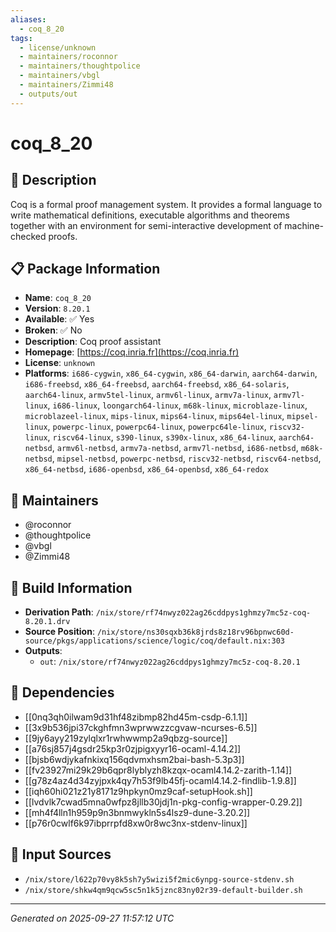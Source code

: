 ```yaml
---
aliases:
  - coq_8_20
tags:
  - license/unknown
  - maintainers/roconnor
  - maintainers/thoughtpolice
  - maintainers/vbgl
  - maintainers/Zimmi48
  - outputs/out
---
```


# coq_8_20

## 📝 Description

Coq is a formal proof management system.  It provides a formal language
to write mathematical definitions, executable algorithms and theorems
together with an environment for semi-interactive development of
machine-checked proofs.


## 📋 Package Information

- **Name**: `coq_8_20`
- **Version**: `8.20.1`
- **Available**: ✅ Yes
- **Broken**: ✅ No
- **Description**: Coq proof assistant
- **Homepage**: [https://coq.inria.fr](https://coq.inria.fr)
- **License**: `unknown`
- **Platforms**: `i686-cygwin`, `x86_64-cygwin`, `x86_64-darwin`, `aarch64-darwin`, `i686-freebsd`, `x86_64-freebsd`, `aarch64-freebsd`, `x86_64-solaris`, `aarch64-linux`, `armv5tel-linux`, `armv6l-linux`, `armv7a-linux`, `armv7l-linux`, `i686-linux`, `loongarch64-linux`, `m68k-linux`, `microblaze-linux`, `microblazeel-linux`, `mips-linux`, `mips64-linux`, `mips64el-linux`, `mipsel-linux`, `powerpc-linux`, `powerpc64-linux`, `powerpc64le-linux`, `riscv32-linux`, `riscv64-linux`, `s390-linux`, `s390x-linux`, `x86_64-linux`, `aarch64-netbsd`, `armv6l-netbsd`, `armv7a-netbsd`, `armv7l-netbsd`, `i686-netbsd`, `m68k-netbsd`, `mipsel-netbsd`, `powerpc-netbsd`, `riscv32-netbsd`, `riscv64-netbsd`, `x86_64-netbsd`, `i686-openbsd`, `x86_64-openbsd`, `x86_64-redox`
## 👥 Maintainers

- @roconnor
- @thoughtpolice
- @vbgl
- @Zimmi48


## 🔧 Build Information

- **Derivation Path**: `/nix/store/rf74nwyz022ag26cddpys1ghmzy7mc5z-coq-8.20.1.drv`
- **Source Position**: `/nix/store/ns30sqxb36k8jrds8z18rv96bpnwc60d-source/pkgs/applications/science/logic/coq/default.nix:303`
- **Outputs**:
  - `out`:  `/nix/store/rf74nwyz022ag26cddpys1ghmzy7mc5z-coq-8.20.1`

## 🔗 Dependencies

- [[0nq3qh0ilwam9d31hf48zibmp82hd45m-csdp-6.1.1]]
- [[3x9b536jpi37ckghfmn3wprwwzzcgvaw-ncurses-6.5]]
- [[9jy6ayy219zylqlxr1rwhwwmp2a9qbzg-source]]
- [[a76sj857j4gsdr25kp3r0zjpigxyyr16-ocaml-4.14.2]]
- [[bjsb6wdjykafnkixq156qdvmxhsm2bai-bash-5.3p3]]
- [[fv23927mi29k29b6qpr8lyblyzh8kzqx-ocaml4.14.2-zarith-1.14]]
- [[g78z4az4d34zyjpxk4qy7h53f9lb45fj-ocaml4.14.2-findlib-1.9.8]]
- [[iqh60hi021z21y8171z9hpkyn0mz9caf-setupHook.sh]]
- [[lvdvlk7cwad5mna0wfpz8jllb30jdj1n-pkg-config-wrapper-0.29.2]]
- [[mh4f4lln1h959p9n3bnmwykln5s4lsz9-dune-3.20.2]]
- [[p76r0cwlf6k97ibprrpfd8xw0r8wc3nx-stdenv-linux]]

## 📁 Input Sources

- `/nix/store/l622p70vy8k5sh7y5wizi5f2mic6ynpg-source-stdenv.sh`
- `/nix/store/shkw4qm9qcw5sc5n1k5jznc83ny02r39-default-builder.sh`

---
*Generated on 2025-09-27 11:57:12 UTC*
